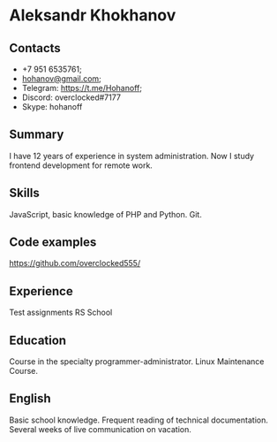 # Aleksandr Khokhanov
## Contacts
  - +7 951 6535761; 
  - hohanov@gmail.com; 
  - Telegram: https://t.me/Hohanoff; 
  - Discord: overclocked#7177
  - Skype: hohanoff
## Summary
I have 12 years of experience in system administration. Now I study frontend development for remote work.
## Skills
JavaScript, basic knowledge of PHP and Python. Git.
## Code examples
https://github.com/overclocked555/
## Experience
Test assignments RS School
## Education
Course in the specialty programmer-administrator. Linux Maintenance Course.
## English
Basic school knowledge. Frequent reading of technical documentation. Several weeks of live communication on vacation.
